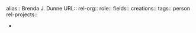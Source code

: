 alias:: Brenda J. Dunne
URL::
rel-org::
role::
fields::
creations::
tags:: person
rel-projects::

-
